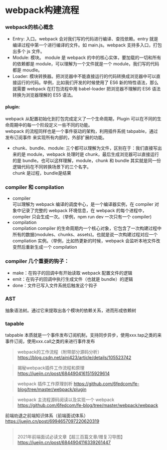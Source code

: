 # webpack构建流程

### webpack的核心概念

- Entry: 入口。webpack 会对我们写的代码进行编译、查找依赖。entry 就是编译过程中第一个进行编译的文件。如 main.js。webpack 支持多入口，打包出多个 js 文件。
- Module: 模块。 module 是 webpack 的中的核心实体，要加载的一切和所有的依赖都是 module，可以理解为一个文件就是一个 module，我们写的代码都是 moudle。
- Loader: 模块转换器。把浏览器中不能直接运行的代码转换成浏览器中可以直接运行的代码。举例，比如我们开发的时候使用了 ES6 新的特性语法，那么就需要 webpack 在打包流程中用 babel-loader 把浏览器不理解的 ES6 语法转换为浏览器理解的 ES5 语法。

#### plugin: 

webpack 从配置初始化到打包完成定义了一个生命周期，Plugin 可以在不同的生命周期中的每一个阶段定义一些不同的功能。
<br>webpack 的流程同样也是一个事件驱动的架构，利用插件系统 tabpable，通过 发布订阅事件 来实现所有内部的，外部扩展的功能。


- chunk、bundle、module: 三个都可以理解为文件，区别在于：我们直接写出来的是 module，webpack 处理时是 chunk，最后生成浏览器可以直接运行的是 bundle。也可以这样理解，module，chunk 和 bundle 其实就是同一份逻辑代码在不同转换场景下的三个名字。
<br> chunk 是过程，bundle是结果

### compiler 和 compilation

- compiler
<br>可以理解为 webpack 编译的调度中心，是一个编译器实例，在 compiler 对象中记录了完整的 webpack 环境信息，在 webpack 的每个进程中，compiler 只会生成一次。（举例，npm run dev 一次只有一个 compiler)
- compilation
<br>compilation compiler 的生命周期内一个核心对象，它包含了一次构建过程中所有的数据(modules、chunks、assets)。也就是说一次构建过程对应一个 compliation 实例。（举例，比如热更新的时候，webpack 会监听本地文件改变然后重新生成一个 compilation

### compiler 几个重要的钩子：

- make：在钩子的回调中有开始读取 webpack 配置文件的逻辑
- emit：在钩子的回调中执行生成文件（也就是 bundle）的逻辑
- done：文件已写入文件系统后触发这个钩子

### AST

抽象语法树。通过它来提取出各个模块的依赖关系，进而形成依赖树

### tapable

tabpable 本质就是一个事件发布订阅机制，支持同步异步，使用xxx.tap之类的来事件订阅，使用xxx.call之类的来进行事件发布


> webpack的工作流程（附带部分源码分析） https://blog.csdn.net/aini423/article/details/105523742

> 揭秘webpack插件工作流程和原理 https://juejin.cn/post/6844904161515929614

> webpack 插件工作原理剖析 https://github.com/6fedcom/fe-blog/tree/master/webpack/plugin

> webpack 主流程源码阅读以及实现一个 webpack  https://github.com/6fedcom/fe-blog/tree/master/webpack/webpack


前端劝退之前端知识体系（前端面试体系）
https://juejin.cn/post/6994657097220620319

> <br>2021年前端面试必读文章【超三百篇文章/赠复习导图】 https://juejin.cn/post/6844904116339261447

